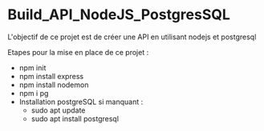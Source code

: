 # Build_API_NodeJS_PostgresSQL
L'objectif de ce projet est de créer une API en utilisant nodejs et postgresql

Etapes pour la mise en place de ce projet :
- npm init
- npm install express
- npm install nodemon
- npm i pg
- Installation postgreSQL si manquant :  
    -   sudo apt update
    -   sudo apt install postgresql
